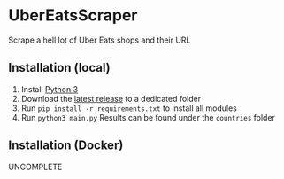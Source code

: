 # UberEatsScraper
Scrape a hell lot of  Uber Eats shops and their URL

## Installation (local)

1. Install [Python 3](https://www.python.org/downloads/)
2. Download the [latest release](github.com/wxnnvs/UberEatsScraper/releases/latest) to a dedicated folder
3. Run `pip install -r requirements.txt` to install all modules
4. Run `python3 main.py`
Results can be found under the `countries` folder

## Installation (Docker)

UNCOMPLETE